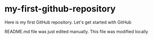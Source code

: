 # my-first-github-repository
Here is my first GitHub repository. Let's get started with GitHub

README.md file was just edited manually. This file was modified locally
